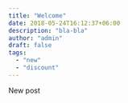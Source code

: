 ```yaml
---
title: "Welcome"
date: 2018-05-24T16:12:37+06:00
description: "bla-bla"
author: "admin"
draft: false
tags:
  - "new"
  - "discount"
---
```


New post
